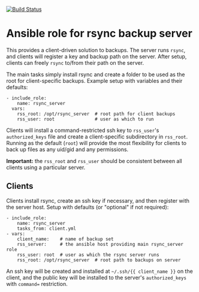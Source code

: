 [![Build Status](https://travis-ci.org/pwalkr/ansible-rsync_server.svg?branch=master)](https://travis-ci.org/pwalkr/ansible-rsync_server)

# Ansible role for rsync backup server

This provides a client-driven solution to backups. The server runs `rsync`, and
clients will register a key and backup path on the server. After setup, clients
can freely `rsync` to/from their path on the server.

The main tasks simply install rsync and create a folder to be used as the root
for client-specific backups. Example setup with variables and their defaults:

    - include_role:
        name: rsync_server
      vars:
        rss_root: /opt/rsync_server  # root path for client backups
        rss_user: root               # user as which to run

Clients will install a command-restricted ssh key to `rss_user`'s
`authorized_keys` file and create a client-specific subdirectory in `rss_root`.
Running as the default (`root`) will provide the most flexibility for clients
to back up files as any uid/gid and any permissions.

**Important:** the `rss_root` and `rss_user` should be consistent between all
clients using a particular server.

## Clients

Clients install rsync, create an ssh key if necessary, and then register with
the server host. Setup with defaults (or "optional" if not required):

    - include_role:
        name: rsync_server
        tasks_from: client.yml
    - vars:
        client_name:    # name of backup set
        rss_server:     # the ansible host providing main rsync_server role
        rss_user: root  # user as which the rsync server runs
        rss_root: /opt/rsync_server  # root path to backups on server

An ssh key will be created and installed at `~/.ssh/{{ client_name }}` on the
client, and the public key will be installed to the server's `authorized_keys`
with `command=` restriction.
